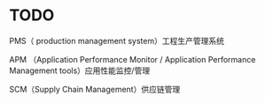 # TODO

PMS（ production management system）工程生产管理系统

APM （Application Performance Monitor / Application Performance Management tools）应用性能监控/管理

SCM（Supply Chain Management）供应链管理
